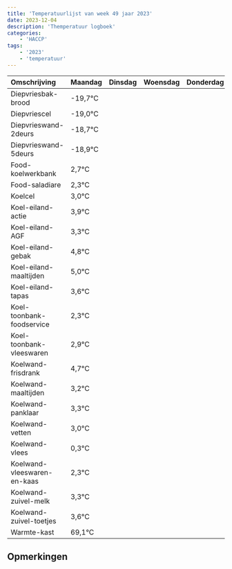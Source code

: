 ```yaml
---
title: 'Temperatuurlijst van week 49 jaar 2023'
date: 2023-12-04
description: 'Themperatuur logboek'
categories:
    - 'HACCP'
tags:
    - '2023'
    - 'temperatuur'
---
```

|Omschrijving|Maandag|Dinsdag|Woensdag|Donderdag|Vrijdag|Zaterdag|Zondag|
|:---|:---|:---|:---|:---|:---|:---|:---|
|Diepvriesbak-brood|-19,7°C| | | | | | |
|Diepvriescel|-19,0°C| | | | | | |
|Diepvrieswand-2deurs|-18,7°C| | | | | | |
|Diepvrieswand-5deurs|-18,9°C| | | | | | |
|Food-koelwerkbank|2,7°C| | | | | | |
|Food-saladiare|2,3°C| | | | | | |
|Koelcel|3,0°C| | | | | | |
|Koel-eiland-actie|3,9°C| | | | | | |
|Koel-eiland-AGF|3,3°C| | | | | | |
|Koel-eiland-gebak|4,8°C| | | | | | |
|Koel-eiland-maaltijden|5,0°C| | | | | | |
|Koel-eiland-tapas|3,6°C| | | | | | |
|Koel-toonbank-foodservice|2,3°C| | | | | | |
|Koel-toonbank-vleeswaren|2,9°C| | | | | | |
|Koelwand-frisdrank|4,7°C| | | | | | |
|Koelwand-maaltijden|3,2°C| | | | | | |
|Koelwand-panklaar|3,3°C| | | | | | |
|Koelwand-vetten|3,0°C| | | | | | |
|Koelwand-vlees|0,3°C| | | | | | |
|Koelwand-vleeswaren-en-kaas|2,3°C| | | | | | |
|Koelwand-zuivel-melk|3,3°C| | | | | | |
|Koelwand-zuivel-toetjes|3,6°C| | | | | | |
|Warmte-kast|69,1°C| | | | | | |

## Opmerkingen


